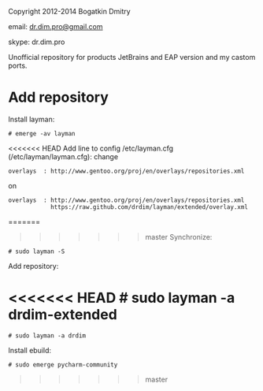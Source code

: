 Copyright 2012-2014 Bogatkin Dmitry

email: dr.dim.pro@gmail.com

skype: dr.dim.pro


Unofficial repository for products JetBrains and EAP version and my castom  ports.


Add repository
==============

Install layman:

    # emerge -av layman

<<<<<<< HEAD
Add line to config /etc/layman.cfg (/etc/layman/layman.cfg):
change

    overlays  : http://www.gentoo.org/proj/en/overlays/repositories.xml

on

    overlays  : http://www.gentoo.org/proj/en/overlays/repositories.xml
                https://raw.github.com/drdim/layman/extended/overlay.xml

=======
>>>>>>> master
Synchronize:

    # sudo layman -S

Add repository:

<<<<<<< HEAD
    # sudo layman -a drdim-extended
=======
    # sudo layman -a drdim

Install ebuild:
    
    # sudo emerge pycharm-community
>>>>>>> master

